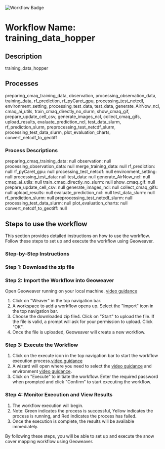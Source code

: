 ![Workflow Badge](https://img.shields.io/badge/Workflow-training_data_hopper-blue.svg)

# Workflow Name: training_data_hopper

## Description
training_data_hopper

## Processes
preparing_cmaq_training_data, observation, processing_observation_data, training_data, rf_prediction, rf_pyCaret_gpu, processing_test_netcdf, environment_setting, processing_test_data, test_data, generate_AirNow_ncl, cmaq_ai_utils, train_cmaq_directly_no_slurm, show_cmaq_gif, prepare_update_cell_csv, generate_images_ncl, collect_cmaq_gifs, upload_results, evaluate_prediction_ncl, test_data_slurm, rf_prediction_slurm, preprocessing_test_netcdf_slurm, processing_test_data_slurm, plot_evaluation_charts, convert_netcdf_to_geotiff

### Process Descriptions
preparing_cmaq_training_data: null
observation: null
processing_observation_data: null
merge_training_data: null
rf_prediction: null
rf_pyCaret_gpu: null
processing_test_netcdf: null
environment_setting: null
processing_test_data: null
test_data: null
generate_AirNow_ncl: null
cmaq_ai_utils: null
train_cmaq_directly_no_slurm: null
show_cmaq_gif: null
prepare_update_cell_csv: null
generate_images_ncl: null
collect_cmaq_gifs: null
upload_results: null
evaluate_prediction_ncl: null
test_data_slurm: null
rf_prediction_slurm: null
preprocessing_test_netcdf_slurm: null
processing_test_data_slurm: null
plot_evaluation_charts: null
convert_netcdf_to_geotiff: null


## Steps to use the workflow

This section provides detailed instructions on how to use the workflow. Follow these steps to set up and execute the workflow using Geoweaver.

### Step-by-Step Instructions

### Step 1: Download the zip file
### Step 2: Import the Workflow into Geoweaver
Open Geoweaver running on your local machine. [video guidance](https://youtu.be/jUd1dzi18EQ)
1. Click on "Weaver" in the top navigation bar.
2. A workspace to add a workflow opens up. Select the "Import" icon in the top navigation bar.
3. Choose the downloaded zip file4. Click on "Start" to upload the file. If the file is valid, a prompt will ask for your permission to upload. Click "OK".
5. Once the file is uploaded, Geoweaver will create a new workflow.

### Step 3: Execute the Workflow
1. Click on the execute icon in the top navigation bar to start the workflow execution process.[video guidance](https://youtu.be/PJcMNR00QoE)
2. A wizard will open where you need to select the [video guidance](https://youtu.be/KYiEHI0rn_o) and environment [video guidance](https://www.youtube.com/watch?v=H66AVoBBaHs).
3. Click on "Execute" to initiate the workflow. Enter the required password when prompted and click "Confirm" to start executing the workflow.

### Step 4: Monitor Execution and View Results
1. The workflow execution will begin.
2. Note: Green indicates the process is successful, Yellow indicates the process is running, and Red indicates the process has failed.
3. Once the execution is complete, the results will be available immediately.

By following these steps, you will be able to set up and execute the snow cover mapping workflow using Geoweaver.

